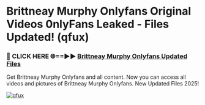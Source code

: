 # Brittneay Murphy Onlyfans Original Videos 0nlyFans Leaked - Files Updated! (qfux)

<h3>🔴 CLICK HERE 🌐==►► <a href="https://tinyurl.com/ehrbuxhb" rel="nofollow">Brittneay Murphy Onlyfans Updated Files</a></h3>

Get Brittneay Murphy Onlyfans and all content. Now you can access all videos and pictures of Brittneay Murphy Onlyfans. New Updated Files 2025!

[![qfux](https://i.imgur.com/lVYEuWS.gif)](https://tinyurl.com/ehrbuxhb)
